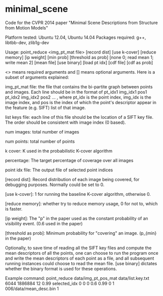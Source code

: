 minimal_scene
=============

Code for the CVPR 2014 paper "Minimal Scene Descriptions from Structure from Motion Models"

Platform tested: Ubuntu 12.04, Ubuntu 14.04
Packages required: g++, libtbb-dev, zlib1g-dev


Usage: point_reduce <img_pt_mat file> <list keys file> <num images> <num points> <k cover> <percentage> <point idx file> [record dist] [use k-cover] [reduce memory] [ip weight] [min prob] [threshold as prob] [none 0; read mean 1; write mean 2] [mean file] [use binary] [load pt idx] [cdf file] [cdf as prob]

<> means required arguments and [] means optional arguments. Here is a subset of arguments explained:

img_pt_mat file: the file that contains the bi-partite graph between points and images. Each line should be in the format of 
        pt_idx1 img_idx1 pos1
        pt_idx2 img_idx2 pos2
        ...
    , where pt_idx is the point index, img_idx is the image index, and pos is the index of which the point's descriptor appear in the feature (e.g. SIFT) list of that image.

list keys file: each line of this file should be the location of a SIFT key file. The order should be consistent with image index (0 based). 

num images: total number of images

num points: total number of points

k cover: K used in the probabilistic K-cover algorithm

percentage: The target percentage of coverage over all images

point idx file: The output file of selected point indices

[record dist]: Record distribution of each image being covered, for debugging purposes. Normally could be set to 0.

[use k-cover]: 1 for running the baseline K-cover algorithm, otherwise 0. 

[reduce memory]: whether try to reduce memory usage, 0 for not to, which is faster.

[ip weight]: The "p" in the paper used as the constant probability of an visibility event. (0.6 used in the paper)

[threshold as prob]: Minimum probability for "covering" an image. (p_{min} in the paper)

Optionally, to save time of reading all the SIFT key files and compute the mean descriptors of all the points, one can choose to run the program once and write the mean descriptors of each point as a file, and all subsequent running instances could choose to read the mean file. [use binary] dictates whether the binary format is used for these operations.

Example command:
point_reduce data/img_pt_pos_mat data/list.key.txt 6044 1886884 12 0.99 selected_idx 0 0 0 0.6 0.99 0 1 006/data/mean_desc.bin 1